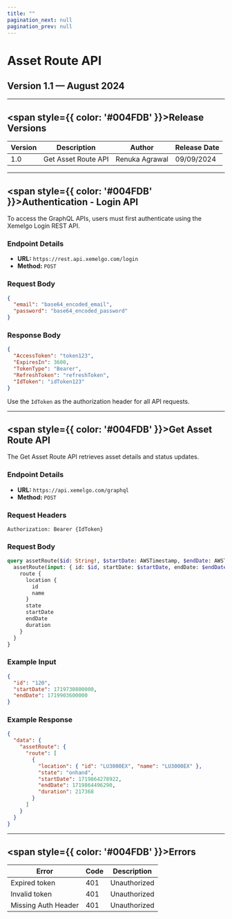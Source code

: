 ```yaml
---
title: ""
pagination_next: null
pagination_prev: null
---
```


<h1 style={{ color: '#004FDB' }}>Asset Route API</h1>

<h2>Version 1.1 — August 2024</h2>

---

## <span style={{ color: '#004FDB' }}>Release Versions</span>

| Version | Description            | Author          | Release Date |
|---------|------------------------|----------------|--------------|
| 1.0     | Get Asset Route API    | Renuka Agrawal | 09/09/2024   |

---

## <span style={{ color: '#004FDB' }}>Authentication - Login API</span>

To access the GraphQL APIs, users must first authenticate using the Xemelgo Login REST API.

### Endpoint Details
- **URL:** `https://rest.api.xemelgo.com/login`
- **Method:** `POST`

### Request Body
```json
{
  "email": "base64_encoded_email",
  "password": "base64_encoded_password"
}
```

### Response Body
```json
{
  "AccessToken": "token123",
  "ExpiresIn": 3600,
  "TokenType": "Bearer",
  "RefreshToken": "refreshToken",
  "IdToken": "idToken123"
}
```

Use the `IdToken` as the authorization header for all API requests.

---

## <span style={{ color: '#004FDB' }}>Get Asset Route API</span>

The Get Asset Route API retrieves asset details and status updates.

### Endpoint Details
- **URL:** `https://api.xemelgo.com/graphql`
- **Method:** `POST`

### Request Headers
```http
Authorization: Bearer {IdToken}
```

### Request Body
```graphql
query assetRoute($id: String!, $startDate: AWSTimestamp, $endDate: AWSTimestamp) {
  assetRoute(input: { id: $id, startDate: $startDate, endDate: $endDate }) {
    route {
      location {
        id
        name
      }
      state
      startDate
      endDate
      duration
    }
  }
}
```

### Example Input
```json
{
  "id": "120",
  "startDate": 1719730800000,
  "endDate": 1719903600000
}
```

### Example Response
```json
{
  "data": {
    "assetRoute": {
      "route": [
        {
          "location": { "id": "LU3000EX", "name": "LU3000EX" },
          "state": "onhand",
          "startDate": 1719864278922,
          "endDate": 1719864496290,
          "duration": 217368
        }
      ]
    }
  }
}
```

---

## <span style={{ color: '#004FDB' }}>Errors</span>

| Error                   | Code | Description         |
|-------------------------|------|---------------------|
| Expired token          | 401  | Unauthorized       |
| Invalid token          | 401  | Unauthorized       |
| Missing Auth Header    | 401  | Unauthorized       |

